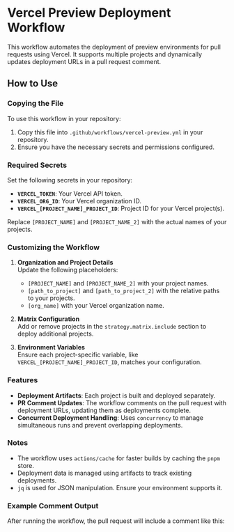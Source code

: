 # Vercel Preview Deployment Workflow

This workflow automates the deployment of preview environments for pull requests using Vercel. It supports multiple projects and dynamically updates deployment URLs in a pull request comment.

## How to Use

### Copying the File
To use this workflow in your repository:
1. Copy this file into `.github/workflows/vercel-preview.yml` in your repository.
2. Ensure you have the necessary secrets and permissions configured.

### Required Secrets
Set the following secrets in your repository:
- **`VERCEL_TOKEN`**: Your Vercel API token.
- **`VERCEL_ORG_ID`**: Your Vercel organization ID.
- **`VERCEL_[PROJECT_NAME]_PROJECT_ID`**: Project ID for your Vercel project(s).

Replace `[PROJECT_NAME]` and `[PROJECT_NAME_2]` with the actual names of your projects.

### Customizing the Workflow
1. **Organization and Project Details**  
   Update the following placeholders:
   - `[PROJECT_NAME]` and `[PROJECT_NAME_2]` with your project names.
   - `[path_to_project]` and `[path_to_project_2]` with the relative paths to your projects.
   - `[org_name]` with your Vercel organization name.

2. **Matrix Configuration**  
   Add or remove projects in the `strategy.matrix.include` section to deploy additional projects.

3. **Environment Variables**  
   Ensure each project-specific variable, like `VERCEL_[PROJECT_NAME]_PROJECT_ID`, matches your configuration.

### Features
- **Deployment Artifacts**: Each project is built and deployed separately.
- **PR Comment Updates**: The workflow comments on the pull request with deployment URLs, updating them as deployments complete.
- **Concurrent Deployment Handling**: Uses `concurrency` to manage simultaneous runs and prevent overlapping deployments.

### Notes
- The workflow uses `actions/cache` for faster builds by caching the `pnpm` store.
- Deployment data is managed using artifacts to track existing deployments.
- `jq` is used for JSON manipulation. Ensure your environment supports it.

### Example Comment Output
After running the workflow, the pull request will include a comment like this:

